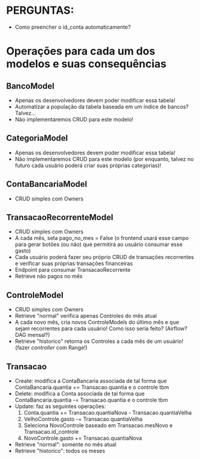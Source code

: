 # PERGUNTAS:
* Como preencher o id_conta automaticamente?

# Operações para cada um dos modelos e suas consequências

## BancoModel
* Apenas os desenvolvedores devem poder modificar essa tabela!
* Automatizar a população da tabela baseada em um índice de bancos? Talvez...
* Não implementaremos CRUD para este modelo!

## CategoriaModel
* Apenas os desenvolvedores devem poder modificar essa tabela!
* Não implementaremos CRUD para este modelo (por enquanto, talvez no futuro cada usuário poderá criar suas próprias categorias)!

## ContaBancariaModel
* CRUD simples com Owners

## TransacaoRecorrenteModel
* CRUD simples com Owners
* A cada mês, seta pago_no_mes = False (o frontend usará esse campo para gerar botões (ou não) que permitirá ao usuário consumar esse gasto)
* Cada usuário poderá fazer seu próprio CRUD de transações recorrentes e verificar suas próprias transações financeiras
* Endpoint para consumar TransacaoRecorrente
* Retrieve não pagos no mês

## ControleModel
* CRUD simples com Owners
* Retrieve "normal" verifica apenas Controles do mês atual
* A cada novo mês, cria novos ControleModels do último mês e que sejam recorrentes para cada usuário! Como isso seria feito? (Airflow? DAG mensal?)
* Retrieve "historico" retorna os Controles a cada mês de um usuário! (fazer _controller_ com Range!)

## Transacao
* Create: modifica a ContaBancaria associada de tal forma que ContaBancaria.quantia += Transacao.quantia e o controle tbm
* Delete: modifica a Conta associada de tal forma que ContaBancaria.quantia -= Transacao.quantia e o controle tbm
* Update: faz as seguintes operações: 
    1. Conta.quantia += Transacao.quantiaNova - Transacao.quantiaVelha
    1. VelhoControle.gasto -= Transacao.quantiaVelha
    1. Seleciona NovoControle baseado em Transacao.mesNovo e Transacao.id_controle
    1. NovoControle.gasto += Transacao.quantiaNova
* Retrieve "normal": somente no mês atual
* Retrieve "historico": todos os meses